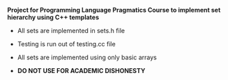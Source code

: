 __Project for Programming Language Pragmatics Course to implement set hierarchy using C++ templates__
* All sets are implemented in sets.h file
* Testing is run out of testing.cc file
* All sets are implemented using only basic arrays

* __DO NOT USE FOR ACADEMIC DISHONESTY__
